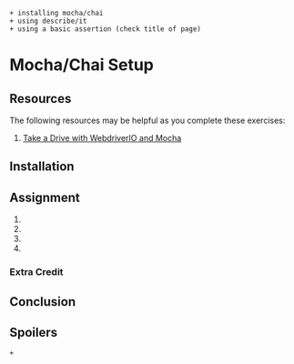     + installing mocha/chai
    + using describe/it
    + using a basic assertion (check title of page)

# Mocha/Chai Setup

## Resources

The following resources may be helpful as you complete these exercises:

1. [Take a Drive with WebdriverIO and Mocha](http://blog.kevinlamping.com/take-a-drive-with-webdriverio-and-mocha/)

## Installation



## Assignment

1.
2.
3.
4.

### Extra Credit

## Conclusion

## Spoilers

    + 
